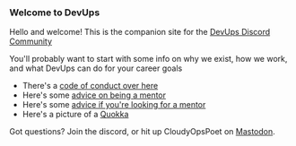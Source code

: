 ### Welcome to DevUps

Hello and welcome! This is the companion site for the [DevUps Discord Community](https://discord.gg/avQF7NmvdU)

You'll probably want to start with some info on why we exist, how we work, and what DevUps can do for your career goals

- There's a [code of conduct over here](code-of-conduct/)
- Here's some [advice on being a mentor](advice-for-mentors/)
- Here's some [advice if you're looking for a mentor](finding-a-mentor/)
- Here's a picture of a [Quokka](https://upload.wikimedia.org/wikipedia/commons/9/98/Quokka_Selfie.jpg)

Got questions? Join the discord, or hit up CloudyOpsPoet on <a rel="me" href="https://mastodon.social/@CloudyOpsPoet">Mastodon</a>.